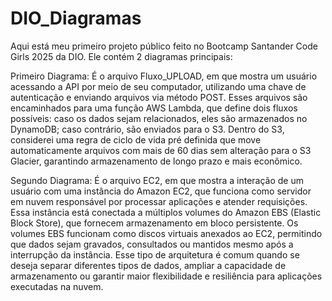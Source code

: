 # DIO_Diagramas
Aqui está meu primeiro projeto público feito no Bootcamp Santander Code Girls 2025 da DIO. Ele contém 2 diagramas principais:

Primeiro Diagrama:
É o arquivo Fluxo_UPLOAD, em que mostra um usuário acessando a API por meio de seu computador, utilizando uma chave de autenticação e enviando arquivos via método POST. Esses arquivos são encaminhados para uma função AWS Lambda, que define dois fluxos possíveis: caso os dados sejam relacionados, eles são armazenados no DynamoDB; caso contrário, são enviados para o S3. Dentro do S3, considerei uma regra de ciclo de vida pré definida que move automaticamente arquivos com mais de 60 dias sem alteração para o S3 Glacier, garantindo armazenamento de longo prazo e mais econômico.

Segundo Diagrama:
É o arquivo EC2, em que mostra a interação de um usuário com uma instância do Amazon EC2, que funciona como servidor em nuvem responsável por processar aplicações e atender requisições. Essa instância está conectada a múltiplos volumes do Amazon EBS (Elastic Block Store), que fornecem armazenamento em bloco persistente. Os volumes EBS funcionam como discos virtuais anexados ao EC2, permitindo que dados sejam gravados, consultados ou mantidos mesmo após a interrupção da instância. Esse tipo de arquitetura é comum quando se deseja separar diferentes tipos de dados, ampliar a capacidade de armazenamento ou garantir maior flexibilidade e resiliência para aplicações executadas na nuvem.

